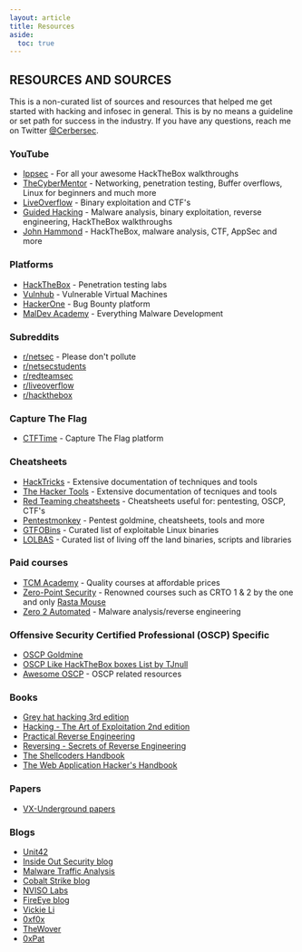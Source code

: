 ```yaml
---
layout: article
title: Resources
aside:
  toc: true
---
```


## RESOURCES AND SOURCES
This is a non-curated list of sources and resources that helped me get started with hacking and infosec in general. This is by no means a guideline or set path for success in the industry. If you have any questions, reach me on Twitter [@Cerbersec](https://twitter.com/cerbersec).

### YouTube
* [Ippsec](https://www.youtube.com/channel/UCa6eh7gCkpPo5XXUDfygQQA) - For all your awesome HackTheBox walkthroughs
* [TheCyberMentor](https://www.youtube.com/channel/UC0ArlFuFYMpEewyRBzdLHiw) - Networking, penetration testing, Buffer overflows, Linux for beginners and much more
* [LiveOverflow](https://www.youtube.com/channel/UClcE-kVhqyiHCcjYwcpfj9w) - Binary exploitation and CTF's
* [Guided Hacking](https://www.youtube.com/channel/UCCMi6F5Ac3kQDfffWXQGZDw) - Malware analysis, binary exploitation, reverse engineering, HackTheBox walkthroughs
* [John Hammond](https://www.youtube.com/@_JohnHammond) - HackTheBox, malware analysis, CTF, AppSec and more

### Platforms
* [HackTheBox](https://www.hackthebox.eu/) - Penetration testing labs
* [Vulnhub](https://www.vulnhub.com/) - Vulnerable Virtual Machines
* [HackerOne](https://www.hackerone.com/) - Bug Bounty platform
* [MalDev Academy](https://maldevacademy.com/) - Everything Malware Development

### Subreddits
* [r/netsec](https://www.reddit.com/r/netsec/) - Please don't pollute
* [r/netsecstudents](https://www.reddit.com/r/netsecstudents/)
* [r/redteamsec](https://www.reddit.com/r/redteamsec/)
* [r/liveoverflow](https://www.reddit.com/r/LiveOverflow/)
* [r/hackthebox](https://www.reddit.com/r/hackthebox/)

### Capture The Flag
* [CTFTime](https://ctftime.org/) - Capture The Flag platform

### Cheatsheets
* [HackTricks](https://book.hacktricks.xyz/) - Extensive documentation of techniques and tools
* [The Hacker Tools](https://tools.thehacker.recipes/) - Extensive documentation of tecniques and tools
* [Red Teaming cheatsheets](https://ired.team/offensive-security-experiments/offensive-security-cheetsheets) - Cheatsheets useful for: pentesting, OSCP, CTF's
* [Pentestmonkey](http://pentestmonkey.net/) - Pentest goldmine, cheatsheets, tools and more
* [GTFOBins](https://gtfobins.github.io/) - Curated list of exploitable Linux binaries
* [LOLBAS](https://lolbas-project.github.io/#dll) - Curated list of living off the land binaries, scripts and libraries

### Paid courses
* [TCM Academy](https://academy.tcm-sec.com/) - Quality courses at affordable prices
* [Zero-Point Security](https://training.zeropointsecurity.co.uk/collections) - Renowned courses such as CRTO 1 & 2 by the one and only [Rasta Mouse](https://twitter.com/_RastaMouse)
* [Zero 2 Automated](https://courses.zero2auto.com/) - Malware analysis/reverse engineering

### Offensive Security Certified Professional (OSCP) Specific
* [OSCP Goldmine](http://0xc0ffee.io/blog/OSCP-Goldmine)
* [OSCP Like HackTheBox boxes List by TJnull](https://docs.google.com/spreadsheets/u/1/d/1dwSMIAPIam0PuRBkCiDI88pU3yzrqqHkDtBngUHNCw8/htmlview#)
* [Awesome OSCP](https://github.com/0x4D31/awesome-oscp) - OSCP related resources

### Books
* [Grey hat hacking 3rd edition](https://www.amazon.com/Gray-Hacking-Ethical-Hackers-Handbook/dp/0071742557)
* [Hacking - The Art of Exploitation 2nd edition](https://www.amazon.com/Hacking-Art-Exploitation-Jon-Erickson/dp/1593271441)
* [Practical Reverse Engineering](https://www.amazon.com/Practical-Reverse-Engineering-Reversing-Obfuscation/dp/1118787315)
* [Reversing - Secrets of Reverse Engineering](https://www.amazon.com/Reversing-Secrets-Engineering-Eldad-Eilam/dp/0764574817/)
* [The Shellcoders Handbook](https://www.amazon.com/Shellcoders-Handbook-Discovering-Exploiting-Security/dp/047008023X/)
* [The Web Application Hacker's Handbook](https://www.amazon.com/Web-Application-Hackers-Handbook-Exploiting/dp/1118026470)

### Papers
* [VX-Underground papers](https://vx-underground.org/papers.html)

### Blogs
* [Unit42](https://unit42.paloaltonetworks.com/)
* [Inside Out Security blog](https://www.varonis.com/blog/category/cybersecurity_news/threat-research/)
* [Malware Traffic Analysis](https://www.malware-traffic-analysis.net/)
* [Cobalt Strike blog](https://blog.cobaltstrike.com)
* [NVISO Labs](https://blog.nviso.eu/)
* [FireEye blog](https://www.fireeye.com/blog.html)
* [Vickie Li](https://vickieli.dev/)
* [0xf0x](https://neil-fox.github.io/)
* [TheWover](https://thewover.github.io/)
* [0xPat](https://0xpat.github.io/)